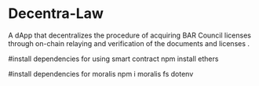 # Decentra-Law
A dApp that decentralizes the procedure of acquiring BAR Council licenses through on-chain relaying and verification of the documents and licenses .

#install dependencies for using smart contract
npm install ethers

#install dependencies for moralis
npm i moralis fs dotenv
